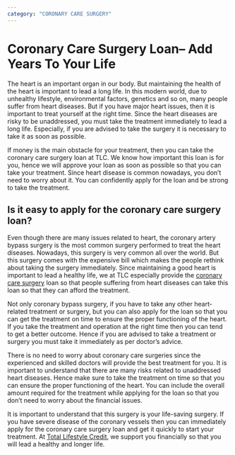 ```yaml
---
category: "CORONARY CARE SURGERY"
---
```


# Coronary Care Surgery Loan– Add Years To Your Life

The heart is an important organ in our body. But maintaining the health of the heart is important to lead a long life. In this modern world, due to unhealthy lifestyle, environmental factors, genetics and so on, many people suffer from heart diseases. But if you have major heart issues, then it is important to treat yourself at the right time. Since the heart diseases are risky to be unaddressed, you must take the treatment immediately to lead a long life. Especially, if you are advised to take the surgery it is necessary to take it as soon as possible.

If money is the main obstacle for your treatment, then you can take the coronary care surgery loan at TLC. We know how important this loan is for you, hence we will approve your loan as soon as possible so that you can take your treatment. Since heart disease is common nowadays, you don’t need to worry about it. You can confidently apply for the loan and be strong to take the treatment.

## Is it easy to apply for the coronary care surgery loan?

Even though there are many issues related to heart, the coronary artery bypass surgery is the most common surgery performed to treat the heart diseases. Nowadays, this surgery is very common all over the world. But this surgery comes with the expensive bill which makes the people rethink about taking the surgery immediately. Since maintaining a good heart is important to lead a healthy life, we at TLC especially provide the [coronary care surgery](https://tlc.com.au/coronary-care-surgery/) loan so that people suffering from heart diseases can take this loan so that they can afford the treatment.

Not only coronary bypass surgery, if you have to take any other heart-related treatment or surgery, but you can also apply for the loan so that you can get the treatment on time to ensure the proper functioning of the heart. If you take the treatment and operation at the right time then you can tend to get a better outcome. Hence if you are advised to take a treatment or surgery you must take it immediately as per doctor’s advice.

There is no need to worry about coronary care surgeries since the experienced and skilled doctors will provide the best treatment for you. It is important to understand that there are many risks related to unaddressed heart diseases. Hence make sure to take the treatment on time so that you can ensure the proper functioning of the heart. You can include the overall amount required for the treatment while applying for the loan so that you don’t need to worry about the financial issues.

It is important to understand that this surgery is your life-saving surgery. If you have severe disease of the coronary vessels then you can immediately apply for the coronary care surgery loan and get it quickly to start your treatment. At [Total Lifestyle Credit](https://tlc.com.au/), we support you financially so that you will lead a healthy and longer life.
